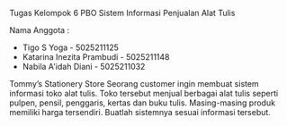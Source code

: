 Tugas Kelompok 6 PBO
Sistem Informasi Penjualan Alat Tulis


Nama Anggota :
- Tigo S Yoga - 5025211125
- Katarina Inezita Prambudi - 5025211148
- Nabila A'idah Diani - 5025211032

Tommy’s Stationery Store
Seorang customer ingin membuat sistem informasi toko alat tulis. Toko tersebut menjual berbagai alat tulis seperti pulpen, pensil, penggaris, kertas dan buku tulis. Masing-masing produk memiliki harga tersendiri. Buatlah sistemnya sesuai informasi tersebut.





